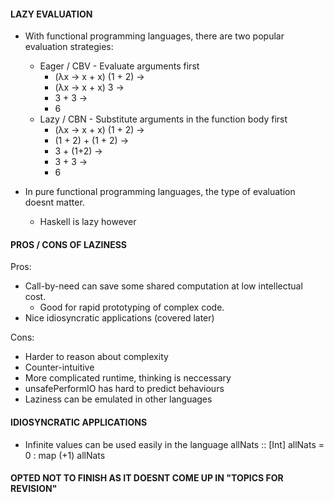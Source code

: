 #### LAZY EVALUATION
- With functional programming languages, there are two popular evaluation strategies:
	- Eager / CBV - Evaluate arguments first
		- (λx → x + x) (1 + 2) -> 
		- (λx → x + x) 3 -> 
		- 3 + 3 ->
		- 6
	- Lazy / CBN - Substitute arguments in the function body first
		- (λx → x + x) (1 + 2) -> 
		- (1 + 2) + (1 + 2) ->
		- 3 + (1+2) ->
		- 3 + 3 ->
		- 6

- In pure functional programming languages, the type of evaluation doesnt matter.
	- Haskell is lazy however

#### PROS / CONS OF LAZINESS
Pros:
- Call-by-need can save some shared computation at low intellectual cost.
	- Good for rapid prototyping of complex code.
- Nice idiosyncratic applications (covered later)

Cons:
- Harder to reason about complexity
- Counter-intuitive
- More complicated runtime, thinking is neccessary
- unsafePerformIO has hard to predict behaviours
- Laziness can be emulated in other languages

#### IDIOSYNCRATIC APPLICATIONS
- Infinite values can be used easily in the language
	allNats :: [Int]
	allNats = 0 : map (+1) allNats


#### OPTED NOT TO FINISH AS IT DOESNT COME UP IN "TOPICS FOR REVISION"